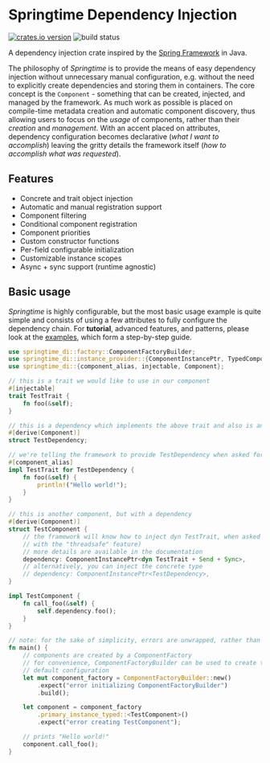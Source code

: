 # Springtime Dependency Injection

[![crates.io version](https://img.shields.io/crates/v/springtime-di.svg)](https://crates.io/crates/springtime-di)
![build status](https://github.com/krojew/springtime/actions/workflows/rust.yml/badge.svg)

A dependency injection crate inspired by the
[Spring Framework](https://spring.io/) in Java.

The philosophy of *Springtime* is to provide the means of easy dependency
injection without unnecessary manual configuration, e.g. without the need to
explicitly create dependencies and storing them in containers. The core concept
is the `Component` - something that can be created, injected, and managed by the
framework. As much work as possible is placed on compile-time metadata creation
and automatic component discovery, thus allowing users to focus on the _usage_
of components, rather than their _creation_ and _management_. With an accent
placed on attributes, dependency configuration becomes declarative (_what I want
to accomplish_) leaving the gritty details the framework itself (_how to
accomplish what was requested_).

## Features

* Concrete and trait object injection
* Automatic and manual registration support
* Component filtering
* Conditional component registration
* Component priorities
* Custom constructor functions
* Per-field configurable initialization
* Customizable instance scopes
* Async + sync support (runtime agnostic)

## Basic usage

*Springtime* is highly configurable, but the most basic usage example is quite
simple and consists of using a few attributes to fully configure the dependency
chain. For **tutorial**, advanced features, and patterns, please look at the
[examples](https://github.com/krojew/springtime/tree/master/springtime-di/examples),
which form a step-by-step guide.

```rust
use springtime_di::factory::ComponentFactoryBuilder;
use springtime_di::instance_provider::{ComponentInstancePtr, TypedComponentInstanceProvider};
use springtime_di::{component_alias, injectable, Component};

// this is a trait we would like to use in our component
#[injectable]
trait TestTrait {
    fn foo(&self);
}

// this is a dependency which implements the above trait and also is an injectable component
#[derive(Component)]
struct TestDependency;

// we're telling the framework to provide TestDependency when asked for dyn TestTrait
#[component_alias]
impl TestTrait for TestDependency {
    fn foo(&self) {
        println!("Hello world!");
    }
}

// this is another component, but with a dependency
#[derive(Component)]
struct TestComponent {
    // the framework will know how to inject dyn TestTrait, when asked for TestComponent (Send + Sync are only needed
    // with the "threadsafe" feature)
    // more details are available in the documentation
    dependency: ComponentInstancePtr<dyn TestTrait + Send + Sync>,
    // alternatively, you can inject the concrete type
    // dependency: ComponentInstancePtr<TestDependency>,
}

impl TestComponent {
    fn call_foo(&self) {
        self.dependency.foo();
    }
}

// note: for the sake of simplicity, errors are unwrapped, rather than gracefully handled
fn main() {
    // components are created by a ComponentFactory
    // for convenience, ComponentFactoryBuilder can be used to create the factory with a reasonable
    // default configuration
    let mut component_factory = ComponentFactoryBuilder::new()
        .expect("error initializing ComponentFactoryBuilder")
        .build();

    let component = component_factory
        .primary_instance_typed::<TestComponent>()
        .expect("error creating TestComponent");

    // prints "Hello world!"
    component.call_foo();
}

```
